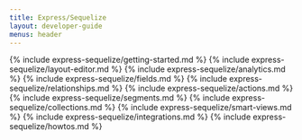 ```yaml
---
title: Express/Sequelize
layout: developer-guide
menus: header
---
```


{% include express-sequelize/getting-started.md %}
{% include express-sequelize/layout-editor.md %}
{% include express-sequelize/analytics.md %}
{% include express-sequelize/fields.md %}
{% include express-sequelize/relationships.md %}
{% include express-sequelize/actions.md %}
{% include express-sequelize/segments.md %}
{% include express-sequelize/collections.md %}
{% include express-sequelize/smart-views.md %}
{% include express-sequelize/integrations.md %}
{% include express-sequelize/howtos.md %}

<script type="text/javascript"> docsearch({
   apiKey: 'af3041a533369af9ec173043a713591f',
   indexName: 'forestadmin',
   inputSelector: '#search',
   debug: false,
   algoliaOptions: {
     facetFilters: ["technonology:Express/Sequelize"]
   }
});
</script>
